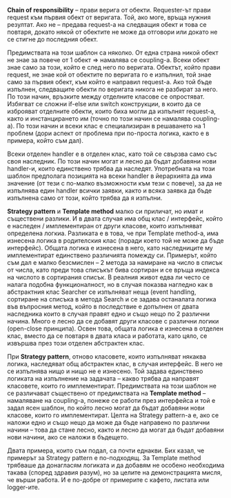**Chain of
responsibility** – прави верига от
обекти. Requester-ът прави request към първия обект от веригата. Той, ако
моге, връща нужния резултат. Ако не – предава request-a на следващия обект и това се повтаря, докато
някой от обектите не може да отговори или докато не се стигне до последния
обект.

Предимствата на
този шаблон са няколко. От една страна никой обект не знае за повече от 1 обект
=&gt; намалява се coupling-а.
Всеки обект знае само за този, който е след него по веригата. Обектът, който
прави request, не знае кой от
обектите по веригата го е изпълнил, той знае само за първия обект, към който е
направил request-a. Ако той
бъде изпълнен, следващите обекти по веригата никога не разбират за него. По
този начин, връзките между отделните класове се опростяват. Избягват се сложни if-else или switch конструкции, в които да се изброяват
отделните обекти, които биха могли да изпълнят request-a, както и инстанцирането им (точно по този начин
се намалява coupling-a). По
този начин и всеки клас е специализиран в решаването на 1 проблем (дори аспект
от проблема при по-проста логика, както е в примера, който съм дал).

Всеки отделен handler е в отделен клас, като той се свързва
само със своя наследник. По този начин могат и лесно да бъдат добавяни нови handler-и, които единствено трябва да наследят. Употребната
на този шаблон предполага позицията на всеки handler в йерархията да има значение (от тези с по-малко
възможности към тези с повече), за да не изпълнява един handler всички заявки, както и всяка заявка да
бъде изпълнена само от този, който трябва да я изпълни.

**Strategy pattern** и **Template method** малко си приличат, но имат и съществени разлики. И в двата случая има общ
клас / интерфейс, който е наследен / имплементиран от други класове, които
изпълняват определена логкиа. Разликата е в това, че при Template
method-a, има изнесена логика в
родителския клас (поради което той не може да бъде интерфейс). Общата логика е
изнесена в него, като наследниците му имплементират единствено различията
помежду си. Примерът, който съм дал е малко безсмислен – 2 метода за намиране
на число в списък от числа, като преди това списъкът бива сортиран и се връща
индекса на числото в сортирания списък. В реалния живот едва ли често се налага
подобна функционалност, но в случая показва нагледно как в абстрактния клас Searcher се изпълняват неща (event handling, сортиране на списъка в метода Search и се задава останалата логика във
въпросния метод, който в последствие е допълнен от двата наследника които в
случая правят едно и също нещо по 2 различни начина. Много е лесно да се
добавят други класове с различни логики (open-close принципа). Освен това, общата логика е изнесена в
отделен клас, вместо да се повтаря в двата класа и работата, като цяло, се
извършва през този отделен абстрактен клас.

При **Strategy pattern**, отново класовете, които изпълняват някаква
логика, наследяват общ абстрактен клас, в случая интерфейс. В него не се
изпълнява нищо и нищо не е изнесено. Той задава единствено логиката на
изпълнение на задачата – какво трябва да направят класовете, които го имплементират.
Предимствата на този шаблон не се различават съществено от предимствата на **Template method** – намаляване на coupling-a, понеже се работи през интерфейса и той е задал ясен шаблон, по който лесно могат да бъдат добавяни нови класове, които го
имплементират. Целта на Strategy pattern-а е, ако се наложи едно и също нещо да може да бъде направено по различни
начини – това да стане лесно, както и лесно да могат да бъдат добавяни нови
начини, ако се наложи в бъдещето.

Двата примера,
които съм подал, са почти еднакви. Бих казал, че примерът за Strategy
pattern е по-подходящ. За Template
method трябваше да донагласям
логиката и да добавям не особено необходима такава (според здравия разум), но
за целите на демонстрацията мисля, че върши работа. И е по-добре от примерите с
кафето, листата или logger-ите.
